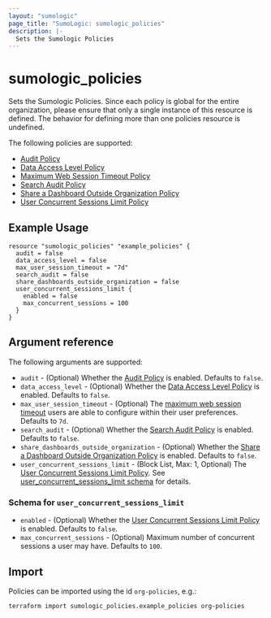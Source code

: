 ```yaml
---
layout: "sumologic"
page_title: "SumoLogic: sumologic_policies"
description: |-
  Sets the Sumologic Policies
---
```


# sumologic_policies
Sets the Sumologic Policies. Since each policy is global for the entire organization, please ensure that only a single
instance of this resource is defined. The behavior for defining more than one policies resource is undefined.

The following policies are supported:
- [Audit Policy][1]
- [Data Access Level Policy][2]
- [Maximum Web Session Timeout Policy][3]
- [Search Audit Policy][4]
- [Share a Dashboard Outside Organization Policy][5]
- [User Concurrent Sessions Limit Policy][6]

## Example Usage
```hcl
resource "sumologic_policies" "example_policies" {
  audit = false
  data_access_level = false
  max_user_session_timeout = "7d"
  search_audit = false
  share_dashboards_outside_organization = false
  user_concurrent_sessions_limit {
    enabled = false
    max_concurrent_sessions = 100
  }
}
```

## Argument reference

The following arguments are supported:

- `audit` - (Optional) Whether the [Audit Policy][1] is enabled. Defaults to `false`.
- `data_access_level` - (Optional) Whether the [Data Access Level Policy][2] is enabled. Defaults to `false`.
- `max_user_session_timeout` - (Optional) The [maximum web session timeout][3] users are able to configure within their user preferences. Defaults to `7d`.
- `search_audit` - (Optional) Whether the [Search Audit Policy][4] is enabled. Defaults to `false`.
- `share_dashboards_outside_organization` - (Optional) Whether the [Share a Dashboard Outside Organization Policy][5] is enabled. Defaults to `false`.
- `user_concurrent_sessions_limit` - (Block List, Max: 1, Optional) The [User Concurrent Sessions Limit Policy][6]. See [user_concurrent_sessions_limit schema](#user_concurrent_sessions_limit) for details.

### Schema for `user_concurrent_sessions_limit`
- `enabled` - (Optional) Whether the [User Concurrent Sessions Limit Policy][6] is enabled. Defaults to `false`.
- `max_concurrent_sessions` - (Optional) Maximum number of concurrent sessions a user may have. Defaults to `100`.

## Import
Policies can be imported using the id `org-policies`, e.g.:
```hcl
terraform import sumologic_policies.example_policies org-policies
```

[1]: https://help.sumologic.com/Manage/Security/Audit-Index
[2]: https://help.sumologic.com/Manage/Security/Data_Access_Level_for_Shared_Dashboards
[3]: https://help.sumologic.com/Manage/Security/Set_a_Maximum_Web_Session_Timeout
[4]: https://help.sumologic.com/Manage/Security/Search_Audit_Index
[5]: https://help.sumologic.com/Visualizations-and-Alerts/Dashboards/Share_Dashboards/Share_a_Dashboard_Outside_Your_Org
[6]: https://help.sumologic.com/Manage/Security/Set_a_Limit_for_User_Concurrent_Sessions
